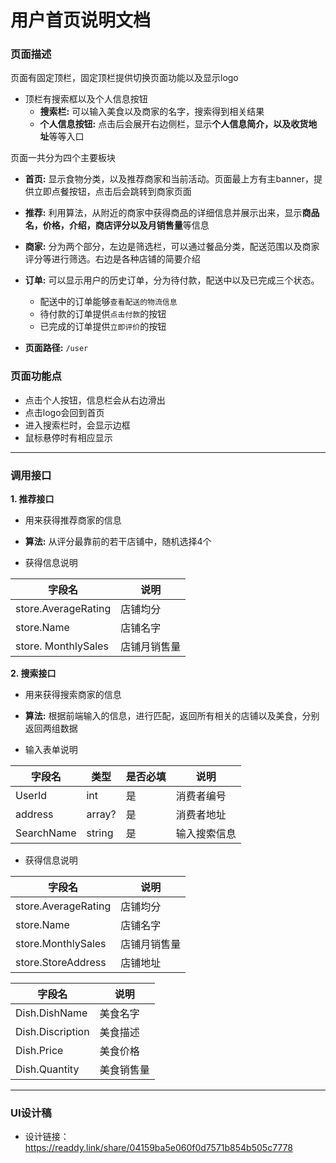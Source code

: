 # 用户首页说明文档

### 页面描述

页面有固定顶栏，固定顶栏提供切换页面功能以及显示logo
- 顶栏有搜索框以及个人信息按钮
    - **搜索栏:** 可以输入美食以及商家的名字，搜索得到相关结果
    - **个人信息按钮:** 点击后会展开右边侧栏，显示**个人信息简介，以及收货地址**等等入口

页面一共分为四个主要板块
- **首页:** 显示食物分类，以及推荐商家和当前活动。页面最上方有主banner，提供立即点餐按钮，点击后会跳转到商家页面
- **推荐:** 利用算法，从附近的商家中获得商品的详细信息并展示出来，显示**商品名，价格，介绍，商店评分以及月销售量**等信息
- **商家:** 分为两个部分，左边是筛选栏，可以通过餐品分类，配送范围以及商家评分等进行筛选。右边是各种店铺的简要介绍
- **订单:** 可以显示用户的历史订单，分为待付款，配送中以及已完成三个状态。
    - 配送中的订单能够`查看配送的物流信息`
    - 待付款的订单提供`点击付款`的按钮
    - 已完成的订单提供`立即评价`的按钮


- **页面路径:** `/user`

### 页面功能点

- 点击个人按钮，信息栏会从右边滑出
- 点击logo会回到首页
- 进入搜索栏时，会显示边框
- 鼠标悬停时有相应显示

---

### 调用接口

**1. 推荐接口**

- 用来获得推荐商家的信息

- **算法:** 从评分最靠前的若干店铺中，随机选择4个

- 获得信息说明

| 字段名   | 说明   |
| -------- | ----- |
| store.AverageRating | 店铺均分 |
| store.Name | 店铺名字 |
| store. MonthlySales | 店铺月销售量 |


**2. 搜索接口**

- 用来获得搜索商家的信息

- **算法:** 根据前端输入的信息，进行匹配，返回所有相关的店铺以及美食，分别返回两组数据

- 输入表单说明

| 字段名   | 类型   | 是否必填 | 说明 |
| -------- | ------ | -------- | ----- |
| UserId | int | 是 | 消费者编号 |
| address | array? | 是 | 消费者地址 |
| SearchName | string | 是 | 输入搜索信息 |

- 获得信息说明

| 字段名   | 说明   |
| -------- | ----- |
| store.AverageRating | 店铺均分 |
| store.Name | 店铺名字 |
| store.MonthlySales | 店铺月销售量 |
| store.StoreAddress | 店铺地址 |

| 字段名   | 说明   |
| -------- | ----- |
| Dish.DishName | 美食名字 |
| Dish.Discription | 美食描述 |
| Dish.Price | 美食价格 |
| Dish.Quantity | 美食销售量 |

---

### UI设计稿
- 设计链接：https://readdy.link/share/04159ba5e060f0d7571b854b505c7778